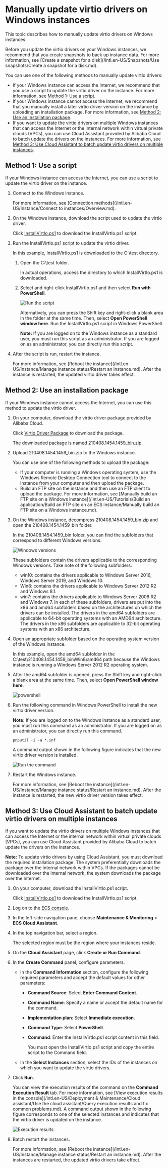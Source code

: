 # Manually update virtio drivers on Windows instances

This topic describes how to manually update virtio drivers on Windows instances.

Before you update the virtio drivers on your Windows instances, we recommend that you create snapshots to back up instance data. For more information, see [Create a snapshot for a disk](/intl.en-US/Snapshots/Use snapshots/Create a snapshot for a disk.md).

You can use one of the following methods to manually update virtio drivers:

-   If your Windows instance can access the Internet, we recommend that you use a script to update the virtio driver on the instance. For more information, see [Method 1: Use a script](#section_dxx_gk9_ro8).
-   If your Windows instance cannot access the Internet, we recommend that you manually install a later virtio driver version on the instance by uploading an installation package. For more information, see [Method 2: Use an installation package](#section_1kb_hov_812).
-   If you want to update the virtio drivers on multiple Windows instances that can access the Internet or the internal network within virtual private clouds \(VPCs\), you can use Cloud Assistant provided by Alibaba Cloud to batch update the drivers on the instances. For more information, see [Method 3: Use Cloud Assistant to batch update virtio drivers on multiple instances](#section_u8c_blo_x3v).

## Method 1: Use a script

If your Windows instance can access the Internet, you can use a script to update the virtio driver on the instance.

1.  Connect to the Windows instance.

    For more information, see [Connection methods](/intl.en-US/Instance/Connect to instances/Overview.md).

2.  On the Windows instance, download the script used to update the virtio driver.

    Click [InstallVirtIo.ps1](https://windows-driver-cn-beijing.oss-cn-beijing.aliyuncs.com/virtio/InstallVirtIo.ps1) to download the InstallVirtIo.ps1 script.

3.  Run the InstallVirtIo.ps1 script to update the virtio driver.

    In this example, InstallVirtIo.ps1 is downloaded to the C:\\test directory.

    1.  Open the C:\\test folder.

        In actual operations, access the directory to which InstallVirtIo.ps1 is downloaded.

    2.  Select and right-click InstallVirtIo.ps1 and then select **Run with PowerShell**.

        ![Run the script](https://static-aliyun-doc.oss-accelerate.aliyuncs.com/assets/img/en-US/3479465261/p274473.png)

        Alternatively, you can press the Shift key and right-click a blank area in the folder at the same time. Then, select **Open PowerShell window here**. Run the InstallVirtIo.ps1 script in Windows PowerShell.

        **Note:** If you are logged on to the Windows instance as a standard user, you must run this script as an administrator. If you are logged on as an administrator, you can directly run this script.

4.  After the script is run, restart the instance.

    For more information, see [Reboot the instance](/intl.en-US/Instance/Manage instance status/Restart an instance.md). After the instance is restarted, the updated virtio driver takes effect.


## Method 2: Use an installation package

If your Windows instance cannot access the Internet, you can use this method to update the virtio driver.

1.  On your computer, download the virtio driver package provided by Alibaba Cloud.

    Click [Virtio Driver Package](https://windows-driver-cn-beijing.oss-cn-beijing.aliyuncs.com/virtio/210408.1454.1459_bin.zip) to download the package.

    The downloaded package is named 210408.1454.1459\_bin.zip.

2.  Upload 210408.1454.1459\_bin.zip to the Windows instance.

    You can use one of the following methods to upload the package:

    -   If your computer is running a Windows operating system, use the Windows Remote Desktop Connection tool to connect to the instance from your computer and then upload the package.
    -   Build an FTP site on the instance and then use an FTP client to upload the package. For more information, see [Manually build an FTP site on a Windows instance](/intl.en-US/Tutorials/Build an application/Build an FTP site on an ECS instance/Manually build an FTP site on a Windows instance.md).
3.  On the Windows instance, decompress 210408.1454.1459\_bin.zip and open the 210408.1454.1459\_bin folder.

    In the 210408.1454.1459\_bin folder, you can find the subfolders that correspond to different Windows versions.

    ![Windows versions](https://static-aliyun-doc.oss-accelerate.aliyuncs.com/assets/img/en-US/3479465261/p274528.png)

    These subfolders contain the drivers applicable to the corresponding Windows versions. Take note of the following subfolders:

    -   win10: contains the drivers applicable to Windows Server 2016, Windows Server 2019, and Windows 10.
    -   Win8: contains the drivers applicable to Windows Server 2012 R2 and Windows 8.1.
    -   win7: contains the drivers applicable to Windows Server 2008 R2 and Windows 7.
    In each of these subfolders, drivers are put into the x86 and amd64 subfolders based on the architectures on which the drivers can be installed. The drivers in the amd64 subfolders are applicable to 64-bit operating systems with an AMD64 architecture. The drivers in the x86 subfolders are applicable to 32-bit operating systems with an x86 architecture.

4.  Open an appropriate subfolder based on the operating system version of the Windows instance.

    In this example, open the amd64 subfolder in the C:\\test\\210408.1454.1459\_bin\\Win8\\amd64 path because the Windows instance is running a Windows Server 2012 R2 operating system.

5.  After the amd64 subfolder is opened, press the Shift key and right-click a blank area at the same time. Then, select **Open PowerShell window here**.

    ![powershell](https://static-aliyun-doc.oss-accelerate.aliyuncs.com/assets/img/en-US/8492565261/p274577.png)

6.  Run the following command in Windows PowerShell to install the new virtio driver version.

    **Note:** If you are logged on to the Windows instance as a standard user, you must run this command as an administrator. If you are logged on as an administrator, you can directly run this command.

    ```
    pnputil -i -a *.inf
    ```

    A command output shown in the following figure indicates that the new virtio driver version is installed.

    ![Run the command](https://static-aliyun-doc.oss-accelerate.aliyuncs.com/assets/img/en-US/3479465261/p274580.png)

7.  Restart the Windows instance.

    For more information, see [Reboot the instance](/intl.en-US/Instance/Manage instance status/Restart an instance.md). After the instance is restarted, the new virtio driver version takes effect.


## Method 3: Use Cloud Assistant to batch update virtio drivers on multiple instances

If you want to update the virtio drivers on multiple Windows instances that can access the Internet or the internal network within virtual private clouds \(VPCs\), you can use Cloud Assistant provided by Alibaba Cloud to batch update the drivers on the instances.

**Note:** To update virtio drivers by using Cloud Assistant, you must download the required installation package. The system preferentially downloads the package over the internal network within VPCs. If the packages cannot be downloaded over the internal network, the system downloads the package over the Internet.

1.  On your computer, download the InstallVirtIo.ps1 script.

    Click [InstallVirtIo.ps1](https://windows-driver-cn-beijing.oss-cn-beijing.aliyuncs.com/virtio/InstallVirtIo.ps1) to download the InstallVirtIo.ps1 script.

2.  Log on to the [ECS console](https://ecs.console.aliyun.com).

3.  In the left-side navigation pane, choose **Maintenance & Monitoring** \> **ECS Cloud Assistant**.

4.  In the top navigation bar, select a region.

    The selected region must be the region where your instances reside.

5.  On the **Cloud Assistant** page, click **Create or Run Command**.

6.  In the **Create Command** panel, configure parameters.

    -   In the **Command Information** section, configure the following required parameters and accept the default values for other parameters:
        -   **Command Source**: Select **Enter Command Content**.
        -   **Command Name**: Specify a name or accept the default name for the command.
        -   **Implementation plan**: Select **Immediate execution**.
        -   **Command Type**: Select **PowerShell**.
        -   **Command**: Enter the InstallVirtIo.ps1 script content in this field.

            You must open the InstallVirtIo.ps1 script and copy the entire script to the Command field.

    -   In the **Select Instances** section, select the IDs of the instances on which you want to update the virtio drivers.
7.  Click **Run**.

    You can view the execution results of the command on the **Command Execution Result** tab. For more information, see [View execution results in the console](/intl.en-US/Deployment & Maintenance/Cloud assistant/Use the cloud assistant/Query execution results and fix common problems.md). A command output shown in the following figure corresponds to one of the selected instances and indicates that the virtio driver is updated on the instance.

    ![Execution results](https://static-aliyun-doc.oss-accelerate.aliyuncs.com/assets/img/en-US/3479465261/p274637.png)

8.  Batch restart the instances.

    For more information, see [Reboot the instance](/intl.en-US/Instance/Manage instance status/Restart an instance.md). After the instances are restarted, the updated virtio drivers take effect.


